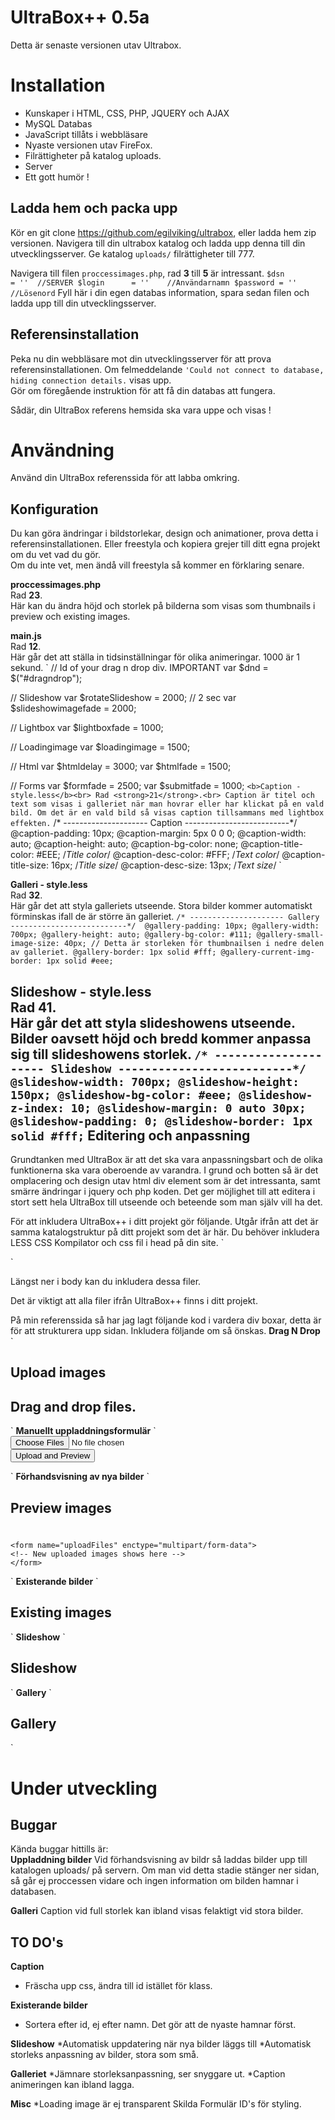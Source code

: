UltraBox++ 0.5a
=======================
Detta är senaste versionen utav Ultrabox.

Installation
=============
* Kunskaper i HTML, CSS, PHP, JQUERY och AJAX
* MySQL Databas
* JavaScript tillåts i webbläsare
* Nyaste versionen utav FireFox.
* Filrättigheter på katalog uploads.
* Server
* Ett gott humör !

Ladda hem och packa upp
-----------------------
Kör en git clone https://github.com/egilviking/ultrabox, eller ladda hem zip versionen. 
Navigera till din ultrabox katalog och ladda upp denna till din utvecklingsserver. 
Ge katalog `uploads/` filrättigheter till 777.

Navigera till filen `proccessimages.php`, rad <strong> 3 </strong> till <strong> 5 </strong> är intressant.
`
$dsn 			= ''  //SERVER
$login 		= ''	//Användarnamn
$password = ''	//Lösenord
`
Fyll här i din egen databas information, spara sedan filen och ladda upp till din utvecklingsserver.

Referensinstallation
--------------------
Peka nu din webbläsare mot din utvecklingsserver för att prova referensinstallationen.
Om felmeddelande `'Could not connect to database, hiding connection details.` visas upp. <br>
Gör om föregående instruktion för att få din databas att fungera.

Sådär, din UltraBox referens hemsida ska vara uppe och visas !

Användning
=============
Använd din UltraBox referenssida för att labba omkring.

Konfiguration
-------------
Du kan göra ändringar i bildstorlekar, design och animationer, prova detta i referensinstallationen. Eller freestyla och kopiera grejer till ditt egna projekt om du vet vad du gör.<br> 
Om du inte vet, men ändå vill freestyla så kommer en förklaring senare.

<b>proccessimages.php</b><br>
Rad <strong>23</strong>.<br>
Här kan du ändra höjd och storlek på bilderna som visas som thumbnails i preview och existing images.

<b>main.js</b><br>
Rad <strong>12</strong>.<br>
Här går det att ställa in tidsinställningar för olika animeringar. 1000 är 1 sekund.
`
// Id of your drag n drop div. IMPORTANT
var $dnd = $("#dragndrop");	

// Slideshow
var $rotateSlideshow = 2000; // 2 sec
var $slideshowimagefade = 2000;

// Lightbox
var $lightboxfade	= 1000;

// Loadingimage
var $loadingimage = 1500;

// Html
var $htmldelay = 3000;
var $htmlfade = 1500;

// Forms
var $formfade = 2500;
var $submitfade = 1000;
`
<b>Caption - style.less</b><br>
Rad <strong>21</strong>.<br>
Caption är titel och text som visas i galleriet när man hovrar eller har klickat på en vald bild. Om det är en vald bild så visas caption tillsammans med lightbox effekten.
`
/* --------------------- Caption --------------------------*/
@caption-padding: 10px;
@caption-margin: 5px 0 0 0;
@caption-width: auto;
@caption-height: auto;
@caption-bg-color: none;
@caption-title-color: #EEE;	/*Title color*/
@caption-desc-color: #FFF; 	/*Text color*/
@caption-title-size: 16px;	/*Title size*/
@caption-desc-size: 13px; 	/*Text size*/
`

<b>Galleri - style.less</b><br>
Rad <strong>32</strong>.<br>
Här går det att styla galleriets utseende. Stora bilder kommer automatiskt förminskas ifall de är större än galleriet.
`
/* --------------------- Gallery --------------------------*/ 
@gallery-padding: 10px;
@gallery-width: 700px;
@gallery-height: auto;
@gallery-bg-color: #111;
@gallery-small-image-size: 40px; // Detta är storleken för thumbnailsen i nedre delen av galleriet.
@gallery-border: 1px solid #fff;
@gallery-current-img-border: 1px solid #eee;
`

<b>Slideshow - style.less</b><br>
Rad <strong>41</strong>.<br>
Här går det att styla slideshowens utseende. Bilder oavsett höjd och bredd kommer anpassa sig till slideshowens storlek.
`
/* --------------------- Slideshow --------------------------*/ 
@slideshow-width: 700px;
@slideshow-height: 150px;
@slideshow-bg-color: #eee;
@slideshow-z-index: 10;
@slideshow-margin: 0 auto 30px;
@slideshow-padding: 0;
@slideshow-border: 1px solid #fff;
`
Editering och anpassning
------------------------
Grundtanken med UltraBox är att det ska vara anpassningsbart och de olika funktionerna ska vara oberoende av varandra.
I grund och botten så är det omplacering och design utav html div element som är det intressanta, samt smärre ändringar i jquery och php koden.
Det ger möjlighet till att editera i stort sett hela UltraBox till utseende och beteende som man själv vill ha det.

För att inkludera UltraBox++ i ditt projekt gör följande. Utgår ifrån att det är samma katalogstruktur på ditt projekt som det är här.
Du behöver inkludera LESS CSS Kompilator och css fil i head på din site.
`<link rel="stylesheet/less" type="text/css" href="css/style.less">
<script src="js/less.min.js"></script>`

Längst ner i body kan du inkludera dessa filer.
<script src="js/jquery.js"></script>
<script src="js/main.js"></script>

Det är viktigt att alla filer ifrån UltraBox++ finns i ditt projekt.

På min referenssida så har jag lagt följande kod i vardera div boxar, detta är för att strukturera upp sidan.
Inkludera följande om så önskas.
<strong>Drag N Drop</strong>
`	
<div id='dragndrop'>
	<h2>Upload images</h2>
	<!--Drag N Drop content here -->
	<h2>Drag and drop files.</h2>
</div>
`
<strong>Manuellt uppladdningsformulär</strong>
`
<form name="uploadPreview" enctype="multipart/form-data">
	<input type="file" name="file[]" multiple="true"/><br>
	<input type='submit' value='Upload and Preview'/>
</form>
`
<strong>Förhandsvisning av nya bilder</strong>
`
<h2>Preview images</h2>
<img class='spinnernewimages'/>
<div id='newimages'>
	<h3 id='uploadFiles'><!-- Upload complete message here --></h3>

	<form name="uploadFiles" enctype="multipart/form-data">
	<!-- New uploaded images shows here -->
	</form>
</div>
`	
<strong>Existerande bilder</strong>
`
<h2>Existing images</h2>
<div id='images'><!-- Stored images shows here --></div>
`
<strong>Slideshow</strong>
`<h2>Slideshow</h2>
			<div id='slideshow'><!-- Slideshow shows here --></div>
`
<strong>Gallery</strong>
`
<h2>Gallery</h2>	
<div id='gallery'>
	<div class='gallery-current'>
		<!-- Clicked image shows here -->
		<div class='caption'>
		<!-- Caption show here --></div>
	</div>
		<div class='gallery-all'>
			<!-- Gallery here -->
	</div>
</div> 
`

Under utveckling
======================
Buggar
----------------------
Kända buggar hittills är:<br>
<strong>Uppladdning bilder</strong>
Vid förhandsvisning av bildr så laddas bilder upp till katalogen uploads/ på servern.
Om man vid detta stadie stänger ner sidan, så går ej proccessen vidare och ingen information om bilden hamnar i databasen.

<strong>Galleri</strong>
Caption vid full storlek kan ibland visas felaktigt vid stora bilder.


TO DO's
----------------------
<strong>Caption</strong>
* Fräscha upp css, ändra till id istället för klass.

<strong>Existerande bilder</strong>
* Sortera efter id, ej efter namn. Det gör att de nyaste hamnar först.

<strong>Slideshow</strong>
*Automatisk uppdatering när nya bilder läggs till
*Automatisk storleks anpassning av bilder, stora som små.

<strong>Galleriet</strong>
*Jämnare storleksanpassning, ser snyggare ut.
*Caption animeringen kan ibland lagga.

<strong>Misc</strong>
*Loading image är ej transparent
Skilda Formulär ID's för styling.
